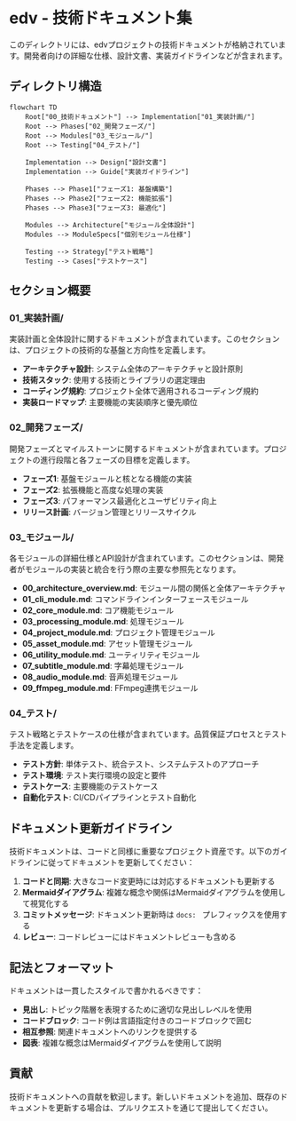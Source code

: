 # edv - 技術ドキュメント集

このディレクトリには、edvプロジェクトの技術ドキュメントが格納されています。開発者向けの詳細な仕様、設計文書、実装ガイドラインなどが含まれます。

## ディレクトリ構造

```mermaid
flowchart TD
    Root["00_技術ドキュメント"] --> Implementation["01_実装計画/"]
    Root --> Phases["02_開発フェーズ/"]
    Root --> Modules["03_モジュール/"]
    Root --> Testing["04_テスト/"]
    
    Implementation --> Design["設計文書"]
    Implementation --> Guide["実装ガイドライン"]
    
    Phases --> Phase1["フェーズ1: 基盤構築"]
    Phases --> Phase2["フェーズ2: 機能拡張"]
    Phases --> Phase3["フェーズ3: 最適化"]
    
    Modules --> Architecture["モジュール全体設計"]
    Modules --> ModuleSpecs["個別モジュール仕様"]
    
    Testing --> Strategy["テスト戦略"]
    Testing --> Cases["テストケース"]
```

## セクション概要

### 01_実装計画/

実装計画と全体設計に関するドキュメントが含まれています。このセクションは、プロジェクトの技術的な基盤と方向性を定義します。

- **アーキテクチャ設計**: システム全体のアーキテクチャと設計原則
- **技術スタック**: 使用する技術とライブラリの選定理由
- **コーディング規約**: プロジェクト全体で適用されるコーディング規約
- **実装ロードマップ**: 主要機能の実装順序と優先順位

### 02_開発フェーズ/

開発フェーズとマイルストーンに関するドキュメントが含まれています。プロジェクトの進行段階と各フェーズの目標を定義します。

- **フェーズ1**: 基盤モジュールと核となる機能の実装
- **フェーズ2**: 拡張機能と高度な処理の実装
- **フェーズ3**: パフォーマンス最適化とユーザビリティ向上
- **リリース計画**: バージョン管理とリリースサイクル

### 03_モジュール/

各モジュールの詳細仕様とAPI設計が含まれています。このセクションは、開発者がモジュールの実装と統合を行う際の主要な参照先となります。

- **00_architecture_overview.md**: モジュール間の関係と全体アーキテクチャ
- **01_cli_module.md**: コマンドラインインターフェースモジュール
- **02_core_module.md**: コア機能モジュール
- **03_processing_module.md**: 処理モジュール
- **04_project_module.md**: プロジェクト管理モジュール
- **05_asset_module.md**: アセット管理モジュール
- **06_utility_module.md**: ユーティリティモジュール
- **07_subtitle_module.md**: 字幕処理モジュール
- **08_audio_module.md**: 音声処理モジュール
- **09_ffmpeg_module.md**: FFmpeg連携モジュール

### 04_テスト/

テスト戦略とテストケースの仕様が含まれています。品質保証プロセスとテスト手法を定義します。

- **テスト方針**: 単体テスト、統合テスト、システムテストのアプローチ
- **テスト環境**: テスト実行環境の設定と要件
- **テストケース**: 主要機能のテストケース
- **自動化テスト**: CI/CDパイプラインとテスト自動化

## ドキュメント更新ガイドライン

技術ドキュメントは、コードと同様に重要なプロジェクト資産です。以下のガイドラインに従ってドキュメントを更新してください：

1. **コードと同期**: 大きなコード変更時には対応するドキュメントも更新する
2. **Mermaidダイアグラム**: 複雑な概念や関係はMermaidダイアグラムを使用して視覚化する
3. **コミットメッセージ**: ドキュメント更新時は `docs: ` プレフィックスを使用する
4. **レビュー**: コードレビューにはドキュメントレビューも含める

## 記法とフォーマット

ドキュメントは一貫したスタイルで書かれるべきです：

- **見出し**: トピック階層を表現するために適切な見出しレベルを使用
- **コードブロック**: コード例は言語指定付きのコードブロックで囲む
- **相互参照**: 関連ドキュメントへのリンクを提供する
- **図表**: 複雑な概念はMermaidダイアグラムを使用して説明

## 貢献

技術ドキュメントへの貢献を歓迎します。新しいドキュメントを追加、既存のドキュメントを更新する場合は、プルリクエストを通じて提出してください。 